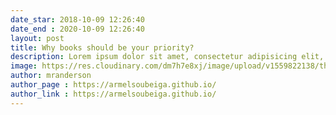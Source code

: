 ```yaml
---
date_star: 2018-10-09 12:26:40
date_end : 2020-10-09 12:26:40
layout: post
title: Why books should be your priority?
description: Lorem ipsum dolor sit amet, consectetur adipisicing elit, sed do eiusmod tempor incididunt ut labore et dolore magna aliqua.
image: https://res.cloudinary.com/dm7h7e8xj/image/upload/v1559822138/theme9_v273a9.jpg
author: mranderson
author_page : https://armelsoubeiga.github.io/
author_link : https://armelsoubeiga.github.io/
---
```




